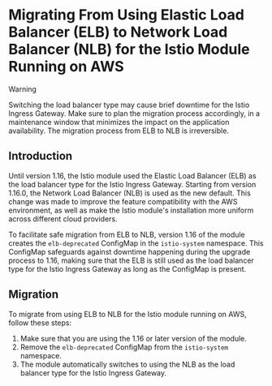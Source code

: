 # Migrating From Using Elastic Load Balancer (ELB) to Network Load Balancer (NLB) for the Istio Module Running on AWS

> [!WARNING]
>
> Switching the load balancer type may cause brief downtime for the Istio Ingress Gateway.
> Make sure to plan the migration process accordingly,
> in a maintenance window that minimizes the impact on the application availability.
> The migration process from ELB to NLB is irreversible.

## Introduction

Until version 1.16, the Istio module used the Elastic Load Balancer (ELB) as the load balancer type for the Istio Ingress Gateway.
Starting from version 1.16.0, the Network Load Balancer (NLB) is used as the new default.
This change was made to improve the feature compatibility with the AWS environment,
as well as make the Istio module's installation more uniform across different cloud providers.

To facilitate safe migration from ELB to NLB, 
version 1.16 of the module creates the `elb-deprecated` ConfigMap in the `istio-system` namespace.
This ConfigMap safeguards against downtime happening during the upgrade process to 1.16,
making sure that the ELB is still used as the load balancer type for the Istio Ingress Gateway as long as the ConfigMap is present.

## Migration

To migrate from using ELB to NLB for the Istio module running on AWS, follow these steps:
1. Make sure that you are using the 1.16 or later version of the module.
2. Remove the `elb-deprecated` ConfigMap from the `istio-system` namespace.
3. The module automatically switches to using the NLB as the load balancer type for the Istio Ingress Gateway.
